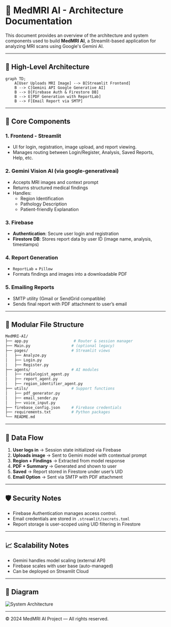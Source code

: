 # 🧠 MedMRI AI - Architecture Documentation

This document provides an overview of the architecture and system components used to build **MedMRI AI**, a Streamlit-based application for analyzing MRI scans using Google's Gemini AI.

---

## 📐 High-Level Architecture

```mermaid
graph TD;
    A[User Uploads MRI Image] --> B[Streamlit Frontend]
    B --> C[Gemini API Google Generative AI]
    B --> D[Firebase Auth & Firestore DB]
    B --> E[PDF Generation with ReportLab]
    B --> F[Email Report via SMTP]
```

---

## 🧱 Core Components

### 1. **Frontend - Streamlit**
- UI for login, registration, image upload, and report viewing.
- Manages routing between Login/Register, Analysis, Saved Reports, Help, etc.

### 2. **Gemini Vision AI (via google-generativeai)**
- Accepts MRI images and context prompt
- Returns structured medical findings
- Handles:
  - Region Identification
  - Pathology Description
  - Patient-friendly Explanation

### 3. **Firebase**
- **Authentication**: Secure user login and registration
- **Firestore DB**: Stores report data by user ID (image name, analysis, timestamps)

### 4. **Report Generation**
- `ReportLab` + `Pillow`
- Formats findings and images into a downloadable PDF

### 5. **Emailing Reports**
- SMTP utility (Gmail or SendGrid compatible)
- Sends final report with PDF attachment to user’s email

---

## 📂 Modular File Structure

```bash
MedMRI-AI/
├── app.py                    # Router & session manager
├── Main.py                  # (optional legacy)
├── pages/                   # Streamlit views
│   ├── Analyze.py
│   ├── Login.py
│   ├── Register.py
├── agents/                  # AI modules
│   ├── radiologist_agent.py
│   ├── report_agent.py
│   ├── region_identifier_agent.py
├── utils/                   # Support functions
│   ├── pdf_generator.py
│   ├── email_sender.py
│   ├── voice_input.py
├── firebase_config.json     # Firebase credentials
├── requirements.txt         # Python packages
└── README.md
```

---

## 🔁 Data Flow

1. **User logs in** → Session state initialized via Firebase
2. **Uploads image** → Sent to Gemini model with contextual prompt
3. **Region + Findings** → Extracted from model response
4. **PDF + Summary** → Generated and shown to user
5. **Saved** → Report stored in Firestore under user’s UID
6. **Email Option** → Sent via SMTP with PDF attachment

---

## 🛡 Security Notes
- Firebase Authentication manages access control.
- Email credentials are stored in `.streamlit/secrets.toml`
- Report storage is user-scoped using UID filtering in Firestore

---

## 📈 Scalability Notes
- Gemini handles model scaling (external API)
- Firebase scales with user base (auto-managed)
- Can be deployed on Streamlit Cloud
---

## 📌 Diagram

![System Architecture](assets/system_architecture.png)

---


© 2024 MedMRI AI Project — All rights reserved.
